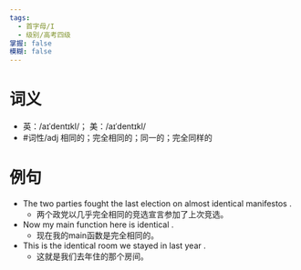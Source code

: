 ```yaml
---
tags:
  - 首字母/I
  - 级别/高考四级
掌握: false
模糊: false
---
```

# 词义
- 英：/aɪˈdentɪkl/； 美：/aɪˈdentɪkl/
- #词性/adj  相同的；完全相同的；同一的；完全同样的
# 例句
- The two parties fought the last election on almost identical manifestos .
	- 两个政党以几乎完全相同的竞选宣言参加了上次竞选。
- Now my main function here is identical .
	- 现在我的main函数是完全相同的。
- This is the identical room we stayed in last year .
	- 这就是我们去年住的那个房间。
